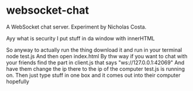 # websocket-chat

A WebSocket chat server. Experiment by Nicholas Costa.

Ayy what is security I put stuff in da window with innerHTML

So anyway to actually run the thing download it and run in your terminal
  node test.js
And then open index.html
By thw way if you want to chat with your friends find the part in client.js that says
  "ws://127.0.0.1:42069"
And have them change the ip there to the ip of the computer test.js is running on.
Then just type stuff in one box and it comes out into their computer hopefully
